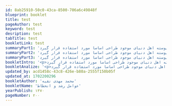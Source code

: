 ```yaml
---
id: 8ab25910-50c0-43ca-8500-706a6c49848f
blueprint: booklet
title: test
pageAuthor: test
keyword: test
desription: test
tabTitle: test
bookletLink: test
summaryPart1: 'لورم ایپسوم متن ساختگی با تولید سادگی نامفهوم از صنعت چاپ، و با استفاده از طراحان گرافیک است، چاپگرها و متون بلکه روزنامه و مجله در ستون و سطرآنچنان که لازم است، و برای شرایط فعلی تکنولوژی مورد نیاز، و کاربردهای متنوع با هدف بهبود ابزارهای کاربردی می باشد، کتابهای زیادی در شصت و سه درصد گذشته حال و آینده، شناخت فراوان جامعه و متخصصان را می طلبد، تا با نرم افزارها شناخت بیشتری را برای طراحان رایانه ای علی الخصوص طراحان خلاقی، و فرهنگ پیشرو در زبان فارسی ایجاد کرد، در این صورت می توان امید داشت که تمام و دشواری موجود در ارائه راهکارها، و شرایط سخت تایپ به پایان رسد و زمان مورد نیاز شامل حروفچینی دستاوردهای اصلی، و جوابگوی سوالات پیوسته اهل دنیای موجود طراحی اساسا مورد استفاده قرار گیرد.'
summaryPart2: 'لورم ایپسوم متن ساختگی با تولید سادگی نامفهوم از صنعت چاپ، و با استفاده از طراحان گرافیک است، چاپگرها و متون بلکه روزنامه و مجله در ستون و سطرآنچنان که لازم است، و برای شرایط فعلی تکنولوژی مورد نیاز، و کاربردهای متنوع با هدف بهبود ابزارهای کاربردی می باشد، کتابهای زیادی در شصت و سه درصد گذشته حال و آینده، شناخت فراوان جامعه و متخصصان را می طلبد، تا با نرم افزارها شناخت بیشتری را برای طراحان رایانه ای علی الخصوص طراحان خلاقی، و فرهنگ پیشرو در زبان فارسی ایجاد کرد، در این صورت می توان امید داشت که تمام و دشواری موجود در ارائه راهکارها، و شرایط سخت تایپ به پایان رسد و زمان مورد نیاز شامل حروفچینی دستاوردهای اصلی، و جوابگوی سوالات پیوسته اهل دنیای موجود طراحی اساسا مورد استفاده قرار گیرد.'
summaryPart3: 'لورم ایپسوم متن ساختگی با تولید سادگی نامفهوم از صنعت چاپ، و با استفاده از طراحان گرافیک است، چاپگرها و متون بلکه روزنامه و مجله در ستون و سطرآنچنان که لازم است، و برای شرایط فعلی تکنولوژی مورد نیاز، و کاربردهای متنوع با هدف بهبود ابزارهای کاربردی می باشد، کتابهای زیادی در شصت و سه درصد گذشته حال و آینده، شناخت فراوان جامعه و متخصصان را می طلبد، تا با نرم افزارها شناخت بیشتری را برای طراحان رایانه ای علی الخصوص طراحان خلاقی، و فرهنگ پیشرو در زبان فارسی ایجاد کرد، در این صورت می توان امید داشت که تمام و دشواری موجود در ارائه راهکارها، و شرایط سخت تایپ به پایان رسد و زمان مورد نیاز شامل حروفچینی دستاوردهای اصلی، و جوابگوی سوالات پیوسته اهل دنیای موجود طراحی اساسا مورد استفاده قرار گیرد.'
bookletIntro: '<p>لورم ایپسوم متن ساختگی با تولید سادگی نامفهوم از صنعت چاپ، و با استفاده از طراحان گرافیک است، چاپگرها و متون بلکه روزنامه و مجله در ستون و سطرآنچنان که لازم است، و برای شرایط فعلی تکنولوژی مورد نیاز، و کاربردهای متنوع با هدف بهبود ابزارهای کاربردی می باشد، کتابهای زیادی در شصت و سه درصد گذشته حال و آینده، شناخت فراوان جامعه و متخصصان را می طلبد، تا با نرم افزارها شناخت بیشتری را برای طراحان رایانه ای علی الخصوص طراحان خلاقی، و فرهنگ پیشرو در زبان فارسی ایجاد کرد، در این صورت می توان امید داشت که تمام و دشواری موجود در ارائه راهکارها، و شرایط سخت تایپ به پایان رسد و زمان مورد نیاز شامل حروفچینی دستاوردهای اصلی، و جوابگوی سوالات پیوسته اهل دنیای موجود طراحی اساسا مورد استفاده قرار گیرد.</p>'
bookletAnalize: '<p>لورم ایپسوم متن ساختگی با تولید سادگی نامفهوم از صنعت چاپ، و با استفاده از طراحان گرافیک است، چاپگرها و متون بلکه روزنامه و مجله در ستون و سطرآنچنان که لازم است، و برای شرایط فعلی تکنولوژی مورد نیاز، و کاربردهای متنوع با هدف بهبود ابزارهای کاربردی می باشد، کتابهای زیادی در شصت و سه درصد گذشته حال و آینده، شناخت فراوان جامعه و متخصصان را می طلبد، تا با نرم افزارها شناخت بیشتری را برای طراحان رایانه ای علی الخصوص طراحان خلاقی، و فرهنگ پیشرو در زبان فارسی ایجاد کرد، در این صورت می توان امید داشت که تمام و دشواری موجود در ارائه راهکارها، و شرایط سخت تایپ به پایان رسد و زمان مورد نیاز شامل حروفچینی دستاوردهای اصلی، و جوابگوی سوالات پیوسته اهل دنیای موجود طراحی اساسا مورد استفاده قرار گیرد.</p>'
updated_by: acd1458c-43c8-426e-b80a-2555f150b05f
updated_at: 1702200296
bookletAuthor: 'محمد مهدی نقیه'
bookletName: 'عوامل رشد و انحطاط'
yearPublish: ۱۳۷۰
pageNumber: ۲۰۰
---
```

